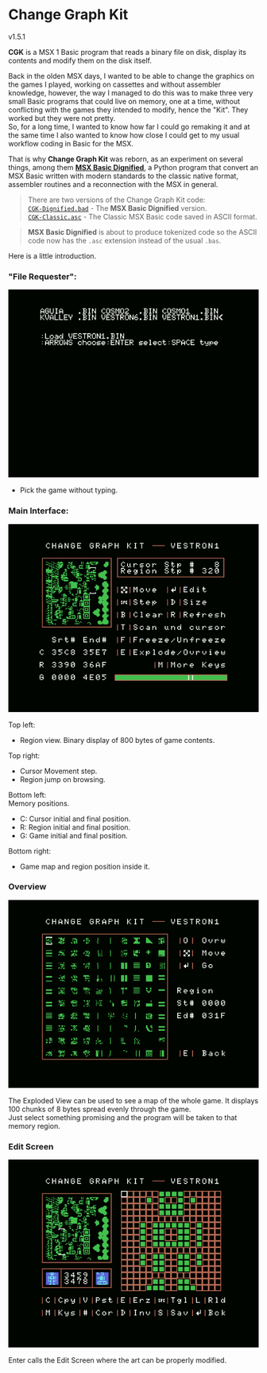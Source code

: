 # Change Graph Kit  
v1.5.1

**CGK** is a MSX 1 Basic program that reads a binary file on disk, display its contents and modify them on the disk itself.  

Back in the olden MSX days, I wanted to be able to change the graphics on the games I played, working on cassettes and without assembler knowledge, however, the way I managed to do this was to make three very small Basic programs that could live on memory, one at a time, without conflicting with the games they intended to modify, hence the "Kit". They worked but they were not pretty.  
So, for a long time, I wanted to know how far I could go remaking it and at the same time I also wanted to know how close I could get to my usual workflow coding in Basic for the MSX.  

That is why **Change Graph Kit** was reborn, as an experiment on several things, among them [**MSX Basic Dignified**](https://github.com/farique1/msx-basic-dignified), a Python program that convert an MSX Basic written with modern standards to the classic native format, assembler routines and a reconnection with the MSX in general.   

> There are two versions of the Change Graph Kit code:  
>[`CGK-Dignified.bad`](https://github.com/farique1/Change-Graph-Kit/blob/master/CGK-Dignified.bad) - The **MSX Basic Dignified** version.    
>[`CGK-Classic.asc`](https://github.com/farique1/Change-Graph-Kit/blob/master/CGK-Classic.asc) - The Classic MSX Basic code saved in ASCII format.  

>**MSX Basic Dignified** is about to produce tokenized code so the ASCII code now has the `.asc` extension instead of the usual `.bas`.  

Here is a little introduction.  

### "File Requester":  
![# File Requester](https://github.com/farique1/Change-Graph-Kit/blob/master/Images/File%20Requester.png)  

- Pick the game without typing.  


### Main Interface:  
![# Main Interface](https://github.com/farique1/Change-Graph-Kit/blob/master/Images/Main%20Interface.png)  

Top left:  
- Region view. Binary display of 800 bytes of game contents.  

Top right:  
- Cursor Movement step.  
- Region jump on browsing.   

Bottom left:  
Memory positions.  
- C: Cursor initial and final position.  
- R: Region initial and final position.  
- G: Game initial and final position.  

Bottom right:  
- Game map and region position inside it.  


### Overview  
![# Overview](https://github.com/farique1/Change-Graph-Kit/blob/master/Images/Overview.png)  

The Exploded View can be used to see a map of the whole game. It displays 100 chunks of 8 bytes spread evenly through the game.  
Just select something promising and the program will be taken to that memory region.  

### Edit Screen  
![# Edit Screen](https://github.com/farique1/Change-Graph-Kit/blob/master/Images/Edit%20Screen.png)     

Enter calls the Edit Screen where the art can be properly modified.  
